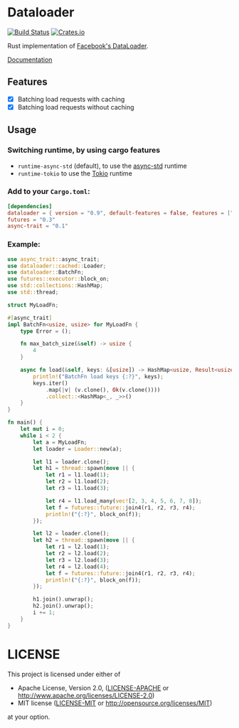# Dataloader

[![Build Status](https://travis-ci.org/cksac/dataloader-rs.svg?branch=master)](https://travis-ci.org/cksac/dataloader-rs)
[![Crates.io](https://img.shields.io/crates/v/dataloader.svg)](https://crates.io/crates/dataloader)

Rust implementation of [Facebook's DataLoader](https://github.com/facebook/dataloader).

[Documentation](https://docs.rs/dataloader)

## Features
* [x] Batching load requests with caching
* [x] Batching load requests without caching

## Usage
### Switching runtime, by using cargo features
- `runtime-async-std` (default), to use the [async-std](https://async.rs) runtime
- `runtime-tokio` to use the [Tokio](https://tokio.rs) runtime


### Add to your `Cargo.toml`:
```toml
[dependencies]
dataloader = { version = "0.9", default-features = false, features = ["runtime-tokio"]}
futures = "0.3"
async-trait = "0.1"
```

### Example:
```rust
use async_trait::async_trait;
use dataloader::cached::Loader;
use dataloader::BatchFn;
use futures::executor::block_on;
use std::collections::HashMap;
use std::thread;

struct MyLoadFn;

#[async_trait]
impl BatchFn<usize, usize> for MyLoadFn {
    type Error = ();

    fn max_batch_size(&self) -> usize {
        4
    }

    async fn load(&self, keys: &[usize]) -> HashMap<usize, Result<usize, Self::Error>> {
        println!("BatchFn load keys {:?}", keys);
        keys.iter()
            .map(|v| (v.clone(), Ok(v.clone())))
            .collect::<HashMap<_, _>>()
    }
}

fn main() {
    let mut i = 0;
    while i < 2 {
        let a = MyLoadFn;
        let loader = Loader::new(a);

        let l1 = loader.clone();
        let h1 = thread::spawn(move || {
            let r1 = l1.load(1);
            let r2 = l1.load(2);
            let r3 = l1.load(3);

            let r4 = l1.load_many(vec![2, 3, 4, 5, 6, 7, 8]);
            let f = futures::future::join4(r1, r2, r3, r4);
            println!("{:?}", block_on(f));
        });

        let l2 = loader.clone();
        let h2 = thread::spawn(move || {
            let r1 = l2.load(1);
            let r2 = l2.load(2);
            let r3 = l2.load(3);
            let r4 = l2.load(4);
            let f = futures::future::join4(r1, r2, r3, r4);
            println!("{:?}", block_on(f));
        });

        h1.join().unwrap();
        h2.join().unwrap();
        i += 1;
    }
}
```

# LICENSE

This project is licensed under either of

 * Apache License, Version 2.0, ([LICENSE-APACHE](LICENSE-APACHE) or
   http://www.apache.org/licenses/LICENSE-2.0)
 * MIT license ([LICENSE-MIT](LICENSE-MIT) or
   http://opensource.org/licenses/MIT)

at your option.